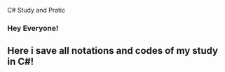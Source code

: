 <hi1> C# Study and Pratic </h1>
### Hey Everyone!
## Here i save all notations and codes of my study in C#!


